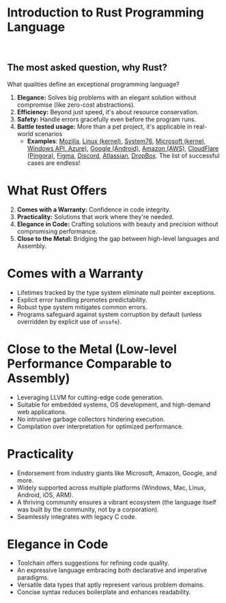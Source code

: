 # Introduction to Rust Programming Language

<br>

## The most asked question, why Rust?
What qualities define an exceptional programming language?

1. **Elegance:** Solves big problems with an elegant solution without compromise (like zero-cost abstractions).
3. **Efficiency:** Beyond just speed, it's about resource conservation.
2. **Safety:** Handle errors gracefully even before the program runs.
4. **Battle tested usage:** More than a pet project, it's applicable in real-world scenarios
    - **Examples**: [Mozilla](https://www.mozilla.org/en-US/), [Linux (kernel)](https://docs.kernel.org/rust/index.html), [System76](https://system76.com/), [Microsoft (kernel, Windows API, Azure)](https://www.microsoft.com/), [Google (Android)](https://www.android.com/), [Amazon (AWS)](https://aws.amazon.com/), [CloudFlare (Pingora)](https://blog.cloudflare.com/pingora-open-source), [Figma](https://www.figma.com/), [Discord](https://discord.com/), [Atlassian](https://www.atlassian.com/), [DropBox](https://www.dropbox.com/). The list of successful cases are endless!

# What Rust Offers
2. **Comes with a Warranty:** Confidence in code integrity.
4. **Practicality:** Solutions that work where they're needed.
3. **Elegance in Code:** Crafting solutions with beauty and precision without compromising performance.
1. **Close to the Metal:** Bridging the gap between high-level languages and Assembly.

# Comes with a Warranty
- Lifetimes tracked by the type system eliminate null pointer exceptions.
- Explicit error handling promotes predictability.
- Robust type system mitigates common errors.
- Programs safeguard against system corruption by default (unless overridden by explicit use of `unsafe`).

# Close to the Metal (Low-level Performance Comparable to Assembly)
- Leveraging LLVM for cutting-edge code generation.
- Suitable for embedded systems, OS development, and high-demand web applications.
- No intrusive garbage collectors hindering execution.
- Compilation over interpretation for optimized performance.

# Practicality
- Endorsement from industry giants like Microsoft, Amazon, Google, and more.
- Widely supported across multiple platforms (Windows, Mac, Linux, Android, iOS, ARM).
- A thriving community ensures a vibrant ecosystem (the language itself was built by the community, not by a corporation).
- Seamlessly integrates with legacy C code.

# Elegance in Code
- Toolchain offers suggestions for refining code quality.
- An expressive language embracing both declarative and imperative paradigms.
- Versatile data types that aptly represent various problem domains.
- Concise syntax reduces boilerplate and enhances readability.
